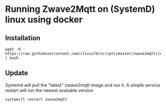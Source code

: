 # Running Zwave2Mqtt on (SystemD) linux using docker

## Installation

```
wget -O - https://raw.githubusercontent.com/cliviu74/scripts/master/zwave2mqtt/install.sh | bash
```

## Update

Systemd will pull the "latest" zwave2mqtt image and run it. A simple service restart will run the newest available version

```
systemctl restart zwave2mqtt
```
